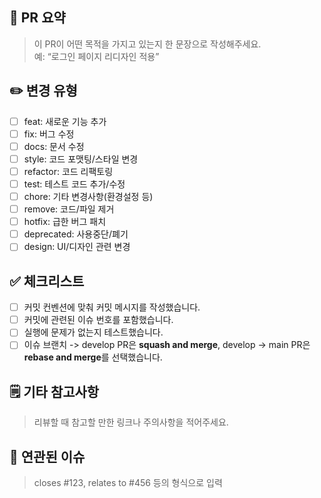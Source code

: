 ## 🚀 PR 요약

> 이 PR이 어떤 목적을 가지고 있는지 한 문장으로 작성해주세요.  
> 예: “로그인 페이지 리디자인 적용”

## ✏️ 변경 유형

- [ ] feat: 새로운 기능 추가
- [ ] fix: 버그 수정
- [ ] docs: 문서 수정
- [ ] style: 코드 포맷팅/스타일 변경
- [ ] refactor: 코드 리팩토링
- [ ] test: 테스트 코드 추가/수정
- [ ] chore: 기타 변경사항(환경설정 등)
- [ ] remove: 코드/파일 제거
- [ ] hotfix: 급한 버그 패치
- [ ] deprecated: 사용중단/폐기
- [ ] design: UI/디자인 관련 변경

## ✅ 체크리스트

- [ ] 커밋 컨벤션에 맞춰 커밋 메시지를 작성했습니다.
- [ ] 커밋에 관련된 이슈 번호를 포함했습니다.
- [ ] 실행에 문제가 없는지 테스트했습니다.
- [ ] 이슈 브랜치 -> develop PR은 **squash and merge**, develop -> main PR은 **rebase and merge**를 선택했습니다.

## 🗒️ 기타 참고사항

> 리뷰할 때 참고할 만한 링크나 주의사항을 적어주세요.

## 🔗 연관된 이슈

> closes #123, relates to #456 등의 형식으로 입력
